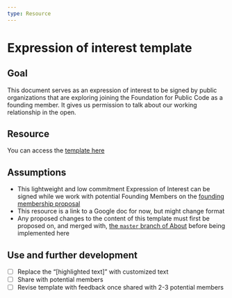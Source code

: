 ```yaml
---
type: Resource
---
```


# Expression of interest template

## Goal

This document serves as an expression of interest to be signed by public organizations that are exploring joining the Foundation for Public Code as a founding member.  It gives us permission to talk about our working relationship in the open.

## Resource

You can access the [template here](https://docs.google.com/document/d/1jGQYAMkefcEtkblIrJXc6KpIzQZQCjL2QJBDA6wbHfc/edit?usp=sharing)

## Assumptions

* This lightweight and low commitment Expression of Interest can be signed while we work with potential Founding Members on the [founding membership proposal](founding-membership-proposal.md)
* This resource is a link to a Google doc for now, but might change format
* Any proposed changes to the content of this template must first be proposed on, and merged with, [the `master` branch of About](https://github.com/publiccodenet/about/tree/master) before being implemented here

## Use and further development

- [ ] Replace the “[highlighted text]” with customized text
- [ ] Share with potential members
- [ ] Revise template with feedback once shared with 2-3 potential members
